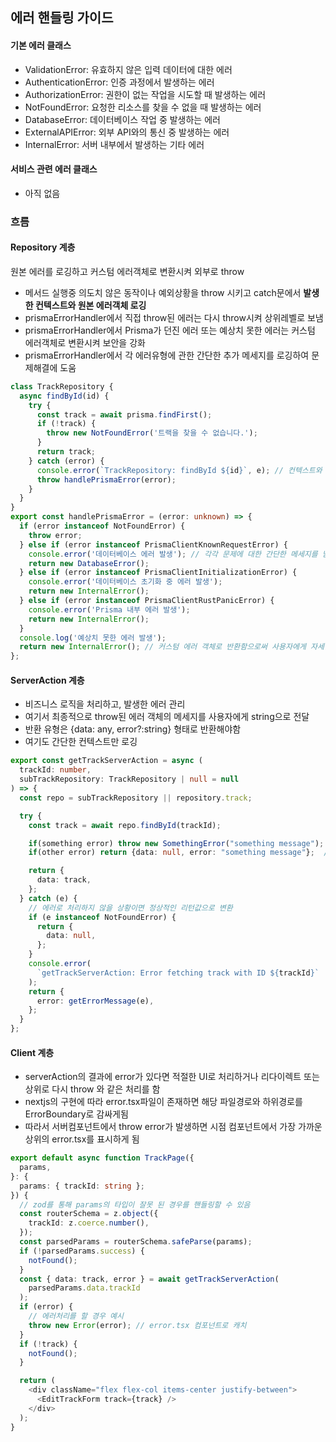 ## 에러 핸들링 가이드

#### 기본 에러 클래스

- ValidationError: 유효하지 않은 입력 데이터에 대한 에러
- AuthenticationError: 인증 과정에서 발생하는 에러
- AuthorizationError: 권한이 없는 작업을 시도할 때 발생하는 에러
- NotFoundError: 요청한 리소스를 찾을 수 없을 때 발생하는 에러
- DatabaseError: 데이터베이스 작업 중 발생하는 에러
- ExternalAPIError: 외부 API와의 통신 중 발생하는 에러
- InternalError: 서버 내부에서 발생하는 기타 에러

#### 서비스 관련 에러 클래스

- 아직 없음

### 흐름

#### Repository 계층

원본 에러를 로깅하고 커스텀 에러객체로 변환시켜 외부로 throw

- 메서드 실행중 의도치 않은 동작이나 예외상황을 throw 시키고 catch문에서 **발생한 컨텍스트와 원본 에러객체 로깅**
- prismaErrorHandler에서 직접 throw된 에러는 다시 throw시켜 상위레벨로 보냄
- prismaErrorHandler에서 Prisma가 던진 에러 또는 예상치 못한 에러는 커스텀 에러객체로 변환시켜 보안을 강화
- prismaErrorHandler에서 각 에러유형에 관한 간단한 추가 메세지를 로깅하여 문제해결에 도움

```ts
class TrackRepository {
  async findById(id) {
    try {
      const track = await prisma.findFirst();
      if (!track) {
        throw new NotFoundError('트랙을 찾을 수 없습니다.');
      }
      return track;
    } catch (error) {
      console.error(`TrackRepository: findById ${id}`, e); // 컨텍스트와 원본 에러객체 로깅
      throw handlePrismaError(error);
    }
  }
}
export const handlePrismaError = (error: unknown) => {
  if (error instanceof NotFoundError) {
    throw error;
  } else if (error instanceof PrismaClientKnownRequestError) {
    console.error('데이터베이스 에러 발생'); // 각각 문제에 대한 간단한 메세지를 남겨 에러추적에 도움
    return new DatabaseError();
  } else if (error instanceof PrismaClientInitializationError) {
    console.error('데이터베이스 초기화 중 에러 발생');
    return new InternalError();
  } else if (error instanceof PrismaClientRustPanicError) {
    console.error('Prisma 내부 에러 발생');
    return new InternalError();
  }
  console.log('예상치 못한 에러 발생');
  return new InternalError(); // 커스텀 에러 객체로 반환함으로써 사용자에게 자세한 에러내용을 감춤
};
```

#### ServerAction 계층

- 비즈니스 로직을 처리하고, 발생한 에러 관리
- 여기서 최종적으로 throw된 에러 객체의 메세지를 사용자에게 string으로 전달
- 반환 유형은 {data: any, error?:string} 형태로 반환해야함
- 여기도 간단한 컨텍스트만 로깅

```ts
export const getTrackServerAction = async (
  trackId: number,
  subTrackRepository: TrackRepository | null = null
) => {
  const repo = subTrackRepository || repository.track;

  try {
    const track = await repo.findById(trackId);

    if(something error) throw new SomethingError("something message"); // 1.
    if(other error) return {data: null, error: "something message"};  //  2. 둘다 가능

    return {
      data: track,
    };
  } catch (e) {
    // 에러로 처리하지 않을 상황이면 정상적인 리턴값으로 변환
    if (e instanceof NotFoundError) {
      return {
        data: null,
      };
    }
    console.error(
      `getTrackServerAction: Error fetching track with ID ${trackId}`
    );
    return {
      error: getErrorMessage(e),
    };
  }
};
```

#### Client 계층

- serverAction의 결과에 error가 있다면 적절한 UI로 처리하거나 리다이렉트 또는 상위로 다시 throw 와 같은 처리를 함
- nextjs의 구현에 따라 error.tsx파일이 존재하면 해당 파일경로와 하위경로를 ErrorBoundary로 감싸게됨
- 따라서 서버컴포넌트에서 throw error가 발생하면 시점 컴포넌트에서 가장 가까운 상위의 error.tsx를 표시하게 됨

```ts
export default async function TrackPage({
  params,
}: {
  params: { trackId: string };
}) {
  // zod를 통해 params의 타입이 잘못 된 경우를 핸들링할 수 있음
  const routerSchema = z.object({
    trackId: z.coerce.number(),
  });
  const parsedParams = routerSchema.safeParse(params);
  if (!parsedParams.success) {
    notFound();
  }
  const { data: track, error } = await getTrackServerAction(
    parsedParams.data.trackId
  );
  if (error) {
    // 에러처리를 할 경우 예시
    throw new Error(error); // error.tsx 컴포넌트로 캐치
  }
  if (!track) {
    notFound();
  }

  return (
    <div className="flex flex-col items-center justify-between">
      <EditTrackForm track={track} />
    </div>
  );
}
```

